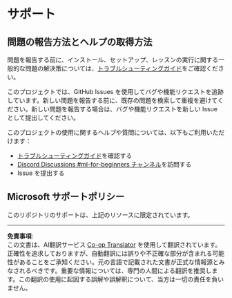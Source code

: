 <!--
CO_OP_TRANSLATOR_METADATA:
{
  "original_hash": "09623d7343ff1c26ff4f198c1b2d3176",
  "translation_date": "2025-10-03T11:46:56+00:00",
  "source_file": "SUPPORT.md",
  "language_code": "ja"
}
-->
# サポート
## 問題の報告方法とヘルプの取得方法  

問題を報告する前に、インストール、セットアップ、レッスンの実行に関する一般的な問題の解決策については、[トラブルシューティングガイド](TROUBLESHOOTING.md)をご確認ください。

このプロジェクトでは、GitHub Issues を使用してバグや機能リクエストを追跡しています。新しい問題を報告する前に、既存の問題を検索して重複を避けてください。新しい問題を報告する場合は、バグや機能リクエストを新しい Issue として提出してください。

このプロジェクトの使用に関するヘルプや質問については、以下もご利用いただけます：
- [トラブルシューティングガイド](TROUBLESHOOTING.md)を確認する
- [Discord Discussions #ml-for-beginners チャンネル](https://aka.ms/foundry/discord)を訪問する
- Issue を提出する

## Microsoft サポートポリシー  

このリポジトリのサポートは、上記のリソースに限定されています。

---

**免責事項**:  
この文書は、AI翻訳サービス [Co-op Translator](https://github.com/Azure/co-op-translator) を使用して翻訳されています。正確性を追求しておりますが、自動翻訳には誤りや不正確な部分が含まれる可能性があることをご承知ください。元の言語で記載された文書が正式な情報源とみなされるべきです。重要な情報については、専門の人間による翻訳を推奨します。この翻訳の使用に起因する誤解や誤解釈について、当方は一切の責任を負いません。